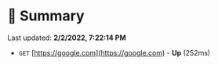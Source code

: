 # 📖 Summary
Last updated: **2/2/2022, 7:22:14 PM**

- `GET` [https://google.com](https://google.com) - **Up** (252ms)
